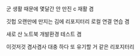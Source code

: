 <p align="center">
<p>군 생활 때문에 몇달간 안 만진 c 재활 겸</p>
<p>깃헙 오랜만에 만지는 김에 리포지터리 로컬 연결 연습 겸</p>
<p>새로 산 노트북 개발환경 테스트 겸</p>
<p>이것저것 겸사겸사 대충 하다 또 유기할 거 같은 리포지터리</p>
</p>
